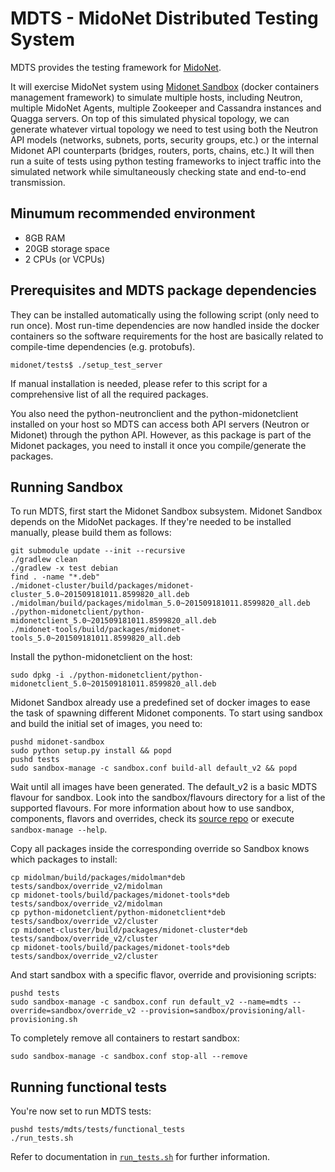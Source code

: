 MDTS - MidoNet Distributed Testing System
=========================================

MDTS provides the testing framework for [MidoNet](https://github.com/midonet/midonet).

It will exercise MidoNet system using [Midonet Sandbox](https://github.com/midokura/midonet-sandbox)
(docker containers management framework) to simulate multiple hosts, including
Neutron, multiple MidoNet Agents, multiple Zookeeper and Cassandra instances 
and Quagga servers. 
On top of this simulated physical topology, we can generate whatever
virtual topology we need to test using both the Neutron API models (networks,
subnets, ports, security groups, etc.) or the internal Midonet API counterparts
(bridges, routers, ports, chains, etc.)
It will then run a suite of tests using python testing frameworks to inject
traffic into the simulated network while simultaneously checking state and
end-to-end transmission.

Minumum recommended environment
-------------------------------

* 8GB RAM
* 20GB storage space
* 2 CPUs (or VCPUs)

Prerequisites and MDTS package dependencies
-------------------------------------------

They can be installed automatically using the following script (only need
to run once).
Most run-time dependencies are now handled inside the docker containers so the
software requirements for the host are basically related to compile-time
dependencies (e.g. protobufs).

```
midonet/tests$ ./setup_test_server
```

If manual installation is needed, please refer to this script for a
comprehensive list of all the required packages.

You also need the python-neutronclient and the python-midonetclient installed 
on your host so MDTS can access both API servers (Neutron or Midonet) through
the python API. However, as this package is part of the Midonet packages, 
you need to install it once you compile/generate the packages.

Running Sandbox
---------------

To run MDTS, first start the Midonet Sandbox subsystem. Midonet Sandbox depends
on the MidoNet packages. If they're needed to be installed manually,
please build them as follows:

```
git submodule update --init --recursive
./gradlew clean
./gradlew -x test debian
find . -name "*.deb"
./midonet-cluster/build/packages/midonet-cluster_5.0~201509181011.8599820_all.deb
./midolman/build/packages/midolman_5.0~201509181011.8599820_all.deb
./python-midonetclient/python-midonetclient_5.0~201509181011.8599820_all.deb
./midonet-tools/build/packages/midonet-tools_5.0~201509181011.8599820_all.deb
```

Install the python-midonetclient on the host:
```
sudo dpkg -i ./python-midonetclient/python-midonetclient_5.0~201509181011.8599820_all.deb
```

Midonet Sandbox already use a predefined set of docker images to ease the task
of spawning different Midonet components. To start using sandbox and build the
initial set of images, you need to:

```
pushd midonet-sandbox
sudo python setup.py install && popd
pushd tests
sudo sandbox-manage -c sandbox.conf build-all default_v2 && popd
```

Wait until all images have been generated. The default_v2 is a basic MDTS
flavour for sandbox. Look into the sandbox/flavours directory for a list of the
supported flavours. For more information about how to use sandbox, components,
flavors and overrides, check its [source repo](https://github.com/midokura/midonet-sandbox)
or execute `sandbox-manage --help`.

Copy all packages inside the corresponding override so Sandbox knows which
packages to install:
```
cp midolman/build/packages/midolman*deb tests/sandbox/override_v2/midolman
cp midonet-tools/build/packages/midonet-tools*deb tests/sandbox/override_v2/midolman
cp python-midonetclient/python-midonetclient*deb tests/sandbox/override_v2/cluster
cp midonet-cluster/build/packages/midonet-cluster*deb tests/sandbox/override_v2/cluster
cp midonet-tools/build/packages/midonet-tools*deb tests/sandbox/override_v2/cluster
```

And start sandbox with a specific flavor, override and provisioning scripts:
```
pushd tests
sudo sandbox-manage -c sandbox.conf run default_v2 --name=mdts --override=sandbox/override_v2 --provision=sandbox/provisioning/all-provisioning.sh
```

To completely remove all containers to restart sandbox:
```
sudo sandbox-manage -c sandbox.conf stop-all --remove
```

Running functional tests
------------------------

You're now set to run MDTS tests:

```
pushd tests/mdts/tests/functional_tests
./run_tests.sh
```

Refer to documentation in [`run_tests.sh`][run_tests] for further information.

[run_tests]: mdts/tests/functional_tests/run_tests.sh
